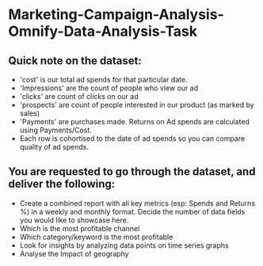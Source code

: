 # Marketing-Campaign-Analysis- Omnify-Data-Analysis-Task

## Quick note on the dataset: 
- 'cost' is our total ad spends for that particular date.
- 'Impressions' are the count of people who view our ad
- 'clicks' are count of clicks on our ad
-  'prospects' are count of people interested in our product (as marked by sales)
- 'Payments' are purchases made. Returns on Ad spends are calculated using Payments/Cost.
- Each row is cohortised to the date of ad spends so you can compare quality of ad spends.
 
## You are requested to go through the dataset, and deliver the following:
- Create a combined report with all key metrics (esp: Spends and Returns %) in a weekly and monthly format. Decide the number of data fields you would like to showcase here.
- Which is the most profitable channel
- Which category/keyword is the most profitable
- Look for insights by analyzing data points on time series graphs
- Analyse the Impact of geography
